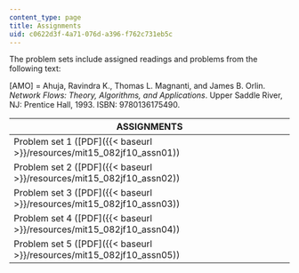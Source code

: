```yaml
---
content_type: page
title: Assignments
uid: c0622d3f-4a71-076d-a396-f762c731eb5c
---
```


The problem sets include assigned readings and problems from the following text:

\[AMO\] = Ahuja, Ravindra K., Thomas L. Magnanti, and James B. Orlin. _Network Flows: Theory, Algorithms, and Applications_. Upper Saddle River, NJ: Prentice Hall, 1993. ISBN: 9780136175490.

| ASSIGNMENTS |
| --- |
| Problem set 1 ([PDF]({{< baseurl >}}/resources/mit15_082jf10_assn01)) |
| Problem set 2 ([PDF]({{< baseurl >}}/resources/mit15_082jf10_assn02)) |
| Problem set 3 ([PDF]({{< baseurl >}}/resources/mit15_082jf10_assn03)) |
| Problem set 4 ([PDF]({{< baseurl >}}/resources/mit15_082jf10_assn04)) |
| Problem set 5 ([PDF]({{< baseurl >}}/resources/mit15_082jf10_assn05))